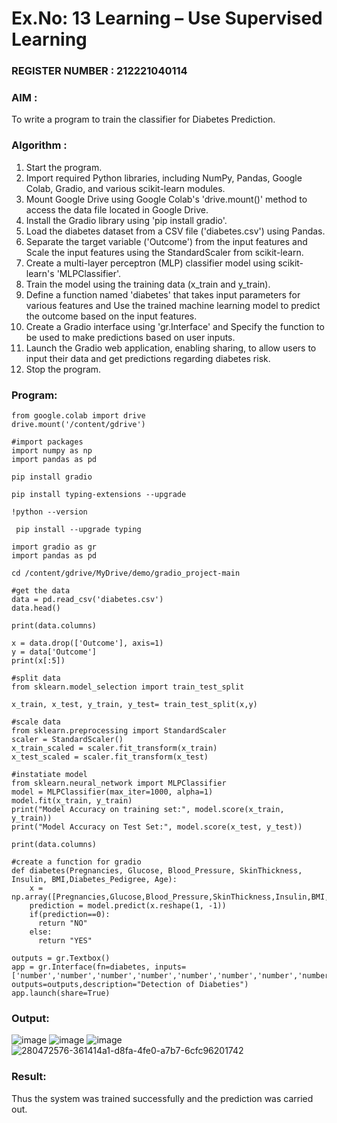 # Ex.No: 13 Learning – Use Supervised Learning    

### REGISTER NUMBER : 212221040114

### AIM : 
To write a program to train the classifier for Diabetes Prediction. 

###  Algorithm :
1. Start the program.
2. Import required Python libraries, including NumPy, Pandas, Google Colab, Gradio, and various scikit-learn modules.
3. Mount Google Drive using Google Colab's 'drive.mount()' method to access the data file located in Google Drive.
4. Install the Gradio library using 'pip install gradio'.
5. Load the diabetes dataset from a CSV file ('diabetes.csv') using Pandas.
6. Separate the target variable ('Outcome') from the input features and Scale the input features using the StandardScaler from scikit-learn.
7. Create a multi-layer perceptron (MLP) classifier model using scikit-learn's 'MLPClassifier'.
8. Train the model using the training data (x_train and y_train).
9. Define a function named 'diabetes' that takes input parameters for various features and Use the trained machine learning model to predict the outcome based on the input features.
10. Create a Gradio interface using 'gr.Interface' and Specify the function to be used to make predictions based on user inputs.
11. Launch the Gradio web application, enabling sharing, to allow users to input their data and get predictions regarding diabetes risk.
12. Stop the program.

### Program:
```
from google.colab import drive
drive.mount('/content/gdrive')
```
```
#import packages
import numpy as np
import pandas as pd
```
```
pip install gradio
```
```
pip install typing-extensions --upgrade
```
```
!python --version
```
```
 pip install --upgrade typing
```
```
import gradio as gr
import pandas as pd
```
```
cd /content/gdrive/MyDrive/demo/gradio_project-main
```
```
#get the data
data = pd.read_csv('diabetes.csv')
data.head()
```
```
print(data.columns)
```
```
x = data.drop(['Outcome'], axis=1)
y = data['Outcome']
print(x[:5])
```
```
#split data
from sklearn.model_selection import train_test_split

x_train, x_test, y_train, y_test= train_test_split(x,y)
```
```
#scale data
from sklearn.preprocessing import StandardScaler
scaler = StandardScaler()
x_train_scaled = scaler.fit_transform(x_train)
x_test_scaled = scaler.fit_transform(x_test)
```
```
#instatiate model
from sklearn.neural_network import MLPClassifier
model = MLPClassifier(max_iter=1000, alpha=1)
model.fit(x_train, y_train)
print("Model Accuracy on training set:", model.score(x_train, y_train))
print("Model Accuracy on Test Set:", model.score(x_test, y_test))
```
```
print(data.columns)
```
```
#create a function for gradio
def diabetes(Pregnancies, Glucose, Blood_Pressure, SkinThickness, Insulin, BMI,Diabetes_Pedigree, Age):
    x = np.array([Pregnancies,Glucose,Blood_Pressure,SkinThickness,Insulin,BMI,Diabetes_Pedigree,Age])
    prediction = model.predict(x.reshape(1, -1))
    if(prediction==0):
      return "NO"
    else:
      return "YES"
```
```
outputs = gr.Textbox()
app = gr.Interface(fn=diabetes, inputs=['number','number','number','number','number','number','number','number'], outputs=outputs,description="Detection of Diabeties")
app.launch(share=True)
```

### Output:
![image](https://github.com/NithishThirumalai/AI_Lab_2023-24/assets/114301782/f65f8935-6a7a-4259-80d1-9ad3f507c81a)
![image](https://github.com/NithishThirumalai/AI_Lab_2023-24/assets/114301782/f06f890e-a127-43ed-84d0-c0630ea114bb)
![image](https://github.com/NithishThirumalai/AI_Lab_2023-24/assets/114301782/afa24ae2-4f97-4a7a-b291-0c63aa878612)
![280472576-361414a1-d8fa-4fe0-a7b7-6cfc96201742](https://github.com/NithishThirumalai/AI_Lab_2023-24/assets/114301782/d907f1f6-49ff-41c9-95c1-09d90122ee41)

### Result:
Thus the system was trained successfully and the prediction was carried out.
